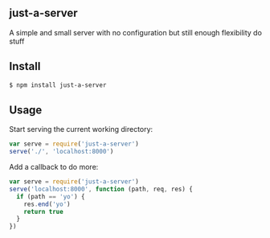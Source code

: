 ## just-a-server

A simple and small server with no configuration but still enough flexibility do stuff

## Install

```bash
$ npm install just-a-server
```

## Usage

Start serving the current working directory:

```js
var serve = require('just-a-server')
serve('./', 'localhost:8000')
```

Add a callback to do more:

```js
var serve = require('just-a-server')
serve('localhost:8000', function (path, req, res) {
  if (path == 'yo') {
    res.end('yo')
    return true
  }
})
```
